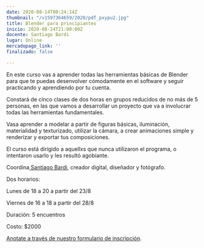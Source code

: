 ```yaml
---
date: 2020-08-14T00:24:14Z
thumbnail: "/v1597364659/2020/pdf_pxypu2.jpg"
title: Blender para principiantes
inicio: 2020-08-24T21:00:00Z
docente: Santiago Bardi
lugar: Online
mercadopago_link: ''
finalizado: false

---
```

En este curso vas a aprender todas las herramientas básicas de Blender para que te puedas desenvolver cómodamente en el software y seguir practicando y aprendiendo por tu cuenta. 

Constará de cinco clases de dos horas en grupos reducidos de no más de 5 personas, en las que vamos a desarrollar un proyecto que va a involucrar todas las herramientas fundamentales.

Vasa aprender a modelar a partir de figuras básicas, iluminación, materialidad y texturizado, utilizar la cámara, a crear animaciones simple y renderizar y exportar tus composiciones.

El curso está dirigido a aquellxs que nunca utilizaron el programa, o intentaron usarlo y les resultó agobiante.

Coordina[ Santiago Bardi,](https://www.instagram.com/bardinamita/) creador digital, diseñador y fotógrafo.

Dos horarios:

Lunes de 18 a 20 a partir del 23/8

Viernes de 16 a 18 a partir del 28/8

Duración: 5 encuentros

Costo: $2000

[Anotate a través de nuestro formulario de inscripción](https://docs.google.com/forms/d/1HKZrs-zL0k0aiYAhUH2h_8F3yB8lCnaLG5BK60Yykjo/edit?ts=5f35af04#responses).